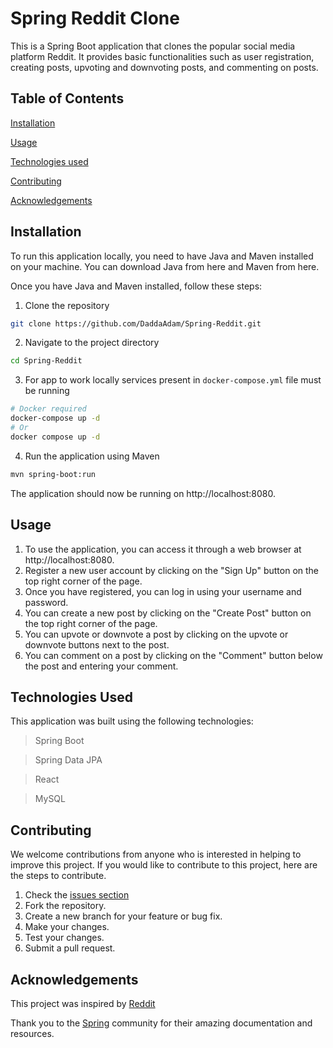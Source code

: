 # Spring Reddit Clone
This is a Spring Boot application that clones the popular social media platform Reddit. It provides basic functionalities such as user registration, creating posts, upvoting and downvoting posts, and commenting on posts.

## Table of Contents

[Installation](#installation)

[Usage](#usage)

[Technologies used](#technologies-used)

[Contributing](#contributing)

[Acknowledgements](#acknowledgements)

## Installation
To run this application locally, you need to have Java and Maven installed on your machine. You can download Java from here and Maven from here.

Once you have Java and Maven installed, follow these steps:

1. Clone the repository
```bash
git clone https://github.com/DaddaAdam/Spring-Reddit.git
```

2. Navigate to the project directory
```bash
cd Spring-Reddit
```

3. For app to work locally services present in ```docker-compose.yml``` file must be running
```bash
# Docker required
docker-compose up -d
# Or
docker compose up -d
```

4. Run the application using Maven
```bash
mvn spring-boot:run
```

The application should now be running on http://localhost:8080.

## Usage
1. To use the application, you can access it through a web browser at http://localhost:8080.
2. Register a new user account by clicking on the "Sign Up" button on the top right corner of the page.
3. Once you have registered, you can log in using your username and password.
4. You can create a new post by clicking on the "Create Post" button on the top right corner of the page.
5. You can upvote or downvote a post by clicking on the upvote or downvote buttons next to the post.
6. You can comment on a post by clicking on the "Comment" button below the post and entering your comment.

## Technologies Used
This application was built using the following technologies:

>Spring Boot

>Spring Data JPA

>React

>MySQL

## Contributing
We welcome contributions from anyone who is interested in helping to improve this project. If you would like to contribute to this project, here are the steps to contribute.
1. Check the [issues section](https://github.com/DaddaAdam/Spring-Reddit/issues)
2. Fork the repository.
3. Create a new branch for your feature or bug fix.
4. Make your changes.
5. Test your changes.
6. Submit a pull request.

## Acknowledgements
This project was inspired by [Reddit](https://www.reddit.com/)

Thank you to the [Spring](https://spring.io/) community for their amazing documentation and resources.
